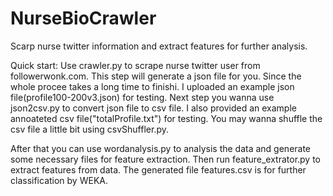 # NurseBioCrawler
Scarp nurse twitter information and extract features for further analysis. 

Quick start:
Use crawler.py to scrape nurse twitter user from followerwonk.com. This step will generate a json file for you. Since the whole procee takes a long time to finishi. I uploaded an example json file(profile100-200v3.json) for testing.
Next step you wanna use json2csv.py to convert json file to csv file. I also provided an example annoateted csv file("totalProfile.txt") for testing. You may wanna shuffle the csv file a little bit using csvShuffler.py.

After that you can use wordanalysis.py to analysis the data and generate some necessary files for feature extraction.
Then run feature_extrator.py to extract features from data. The generated file features.csv is for further classification by WEKA.


